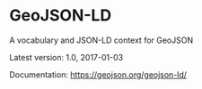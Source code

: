 # GeoJSON-LD

A vocabulary and JSON-LD context for GeoJSON

Latest version: 1.0, 2017-01-03

Documentation: https://geojson.org/geojson-ld/
